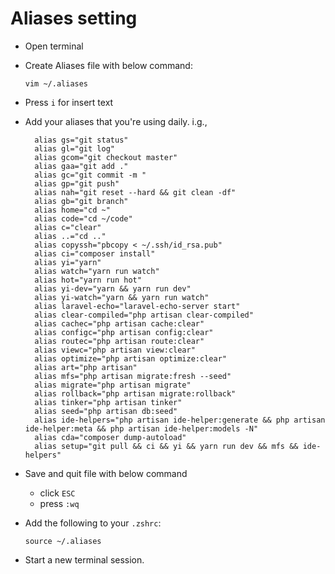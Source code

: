 # Aliases setting

- Open terminal
- Create Aliases file with below command:
   ````
   vim ~/.aliases
   ````
- Press `i` for insert text
- Add your aliases that you're using daily. 
  i.g.,
  ````
    alias gs="git status"
    alias gl="git log"
    alias gcom="git checkout master"
    alias gaa="git add ."
    alias gc="git commit -m "
    alias gp="git push"
    alias nah="git reset --hard && git clean -df"
    alias gb="git branch"
    alias home="cd ~"
    alias code="cd ~/code"
    alias c="clear"
    alias ..="cd .."
    alias copyssh="pbcopy < ~/.ssh/id_rsa.pub"
    alias ci="composer install"
    alias yi="yarn"
    alias watch="yarn run watch"
    alias hot="yarn run hot"
    alias yi-dev="yarn && yarn run dev"
    alias yi-watch="yarn && yarn run watch"
    alias laravel-echo="laravel-echo-server start"
    alias clear-compiled="php artisan clear-compiled"
    alias cachec="php artisan cache:clear"
    alias configc="php artisan config:clear"
    alias routec="php artisan route:clear"
    alias viewc="php artisan view:clear"
    alias optimize="php artisan optimize:clear"
    alias art="php artisan"
    alias mfs="php artisan migrate:fresh --seed"
    alias migrate="php artisan migrate"
    alias rollback="php artisan migrate:rollback"
    alias tinker="php artisan tinker"
    alias seed="php artisan db:seed"
    alias ide-helpers="php artisan ide-helper:generate && php artisan ide-helper:meta && php artisan ide-helper:models -N"
    alias cda="composer dump-autoload"
    alias setup="git pull && ci && yi && yarn run dev && mfs && ide-helpers"
  ````
  
-    Save and quit file with below command
     - click `ESC`
     - press `:wq`
- Add the following to your `.zshrc`: 
    ````
    source ~/.aliases
    ````
- Start a new terminal session.
